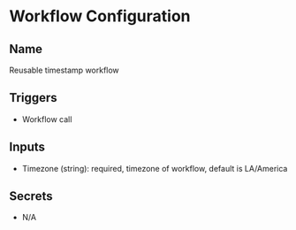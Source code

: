 # Workflow Configuration

## Name

Reusable timestamp workflow

## Triggers

 - Workflow call

## Inputs

- Timezone (string): required, timezone of workflow, default is LA/America
  
## Secrets

- N/A
